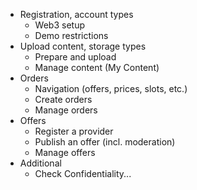 - Registration, account types
    + Web3 setup
    + Demo restrictions
- Upload content, storage types
    + Prepare and upload
    + Manage content (My Content)
- Orders
    + Navigation (offers, prices, slots, etc.)
    + Create orders
    + Manage orders
- Offers
    + Register a provider
    + Publish an offer (incl. moderation)
    + Manage offers
- Additional
    + Check Confidentiality...